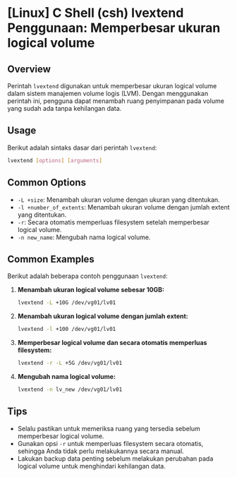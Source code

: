 # [Linux] C Shell (csh) lvextend Penggunaan: Memperbesar ukuran logical volume

## Overview
Perintah `lvextend` digunakan untuk memperbesar ukuran logical volume dalam sistem manajemen volume logis (LVM). Dengan menggunakan perintah ini, pengguna dapat menambah ruang penyimpanan pada volume yang sudah ada tanpa kehilangan data.

## Usage
Berikut adalah sintaks dasar dari perintah `lvextend`:

```bash
lvextend [options] [arguments]
```

## Common Options
- `-L +size`: Menambah ukuran volume dengan ukuran yang ditentukan.
- `-l +number_of_extents`: Menambah ukuran volume dengan jumlah extent yang ditentukan.
- `-r`: Secara otomatis memperluas filesystem setelah memperbesar logical volume.
- `-n new_name`: Mengubah nama logical volume.

## Common Examples
Berikut adalah beberapa contoh penggunaan `lvextend`:

1. **Menambah ukuran logical volume sebesar 10GB:**
   ```bash
   lvextend -L +10G /dev/vg01/lv01
   ```

2. **Menambah ukuran logical volume dengan jumlah extent:**
   ```bash
   lvextend -l +100 /dev/vg01/lv01
   ```

3. **Memperbesar logical volume dan secara otomatis memperluas filesystem:**
   ```bash
   lvextend -r -L +5G /dev/vg01/lv01
   ```

4. **Mengubah nama logical volume:**
   ```bash
   lvextend -n lv_new /dev/vg01/lv01
   ```

## Tips
- Selalu pastikan untuk memeriksa ruang yang tersedia sebelum memperbesar logical volume.
- Gunakan opsi `-r` untuk memperluas filesystem secara otomatis, sehingga Anda tidak perlu melakukannya secara manual.
- Lakukan backup data penting sebelum melakukan perubahan pada logical volume untuk menghindari kehilangan data.
